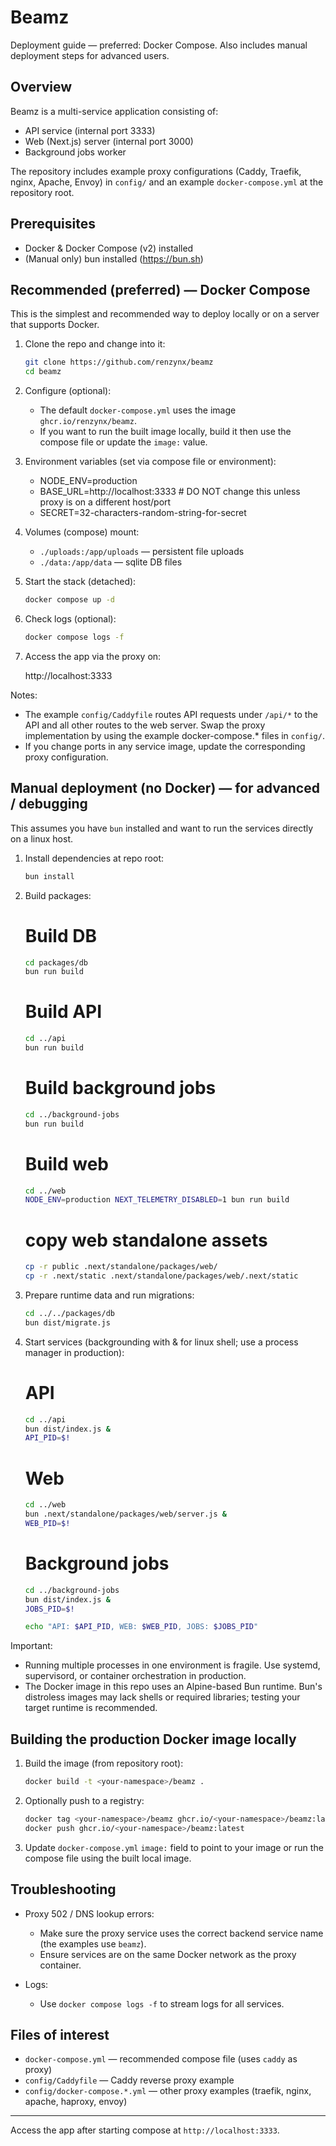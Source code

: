 # Beamz

Deployment guide — preferred: Docker Compose. Also includes manual deployment steps for advanced users.

## Overview

Beamz is a multi-service application consisting of:

- API service (internal port 3333)
- Web (Next.js) server (internal port 3000)
- Background jobs worker

The repository includes example proxy configurations (Caddy, Traefik, nginx, Apache, Envoy) in `config/` and an example `docker-compose.yml` at the repository root.

## Prerequisites

- Docker & Docker Compose (v2) installed
- (Manual only) bun installed (https://bun.sh)

## Recommended (preferred) — Docker Compose

This is the simplest and recommended way to deploy locally or on a server that supports Docker.

1. Clone the repo and change into it:

   ```sh
   git clone https://github.com/renzynx/beamz
   cd beamz
   ```

2. Configure (optional):
   - The default `docker-compose.yml` uses the image `ghcr.io/renzynx/beamz`.
   - If you want to run the built image locally, build it then use the compose file or update the `image:` value.

3. Environment variables (set via compose file or environment):
   - NODE_ENV=production
   - BASE_URL=http://localhost:3333 # DO NOT change this unless proxy is on a different host/port
   - SECRET=32-characters-random-string-for-secret

4. Volumes (compose) mount:
   - `./uploads:/app/uploads` — persistent file uploads
   - `./data:/app/data` — sqlite DB files

5. Start the stack (detached):

   ```sh
   docker compose up -d
   ```

6. Check logs (optional):

   ```sh
   docker compose logs -f
   ```

7. Access the app via the proxy on:

   http://localhost:3333

Notes:

- The example `config/Caddyfile` routes API requests under `/api/*` to the API and all other routes to the web server. Swap the proxy implementation by using the example docker-compose.\* files in `config/`.
- If you change ports in any service image, update the corresponding proxy configuration.

## Manual deployment (no Docker) — for advanced / debugging

This assumes you have `bun` installed and want to run the services directly on a linux host.

1. Install dependencies at repo root:

   ```sh
   bun install
   ```

2. Build packages:

   # Build DB

   ```sh
   cd packages/db
   bun run build
   ```

   # Build API

   ```sh
   cd ../api
   bun run build
   ```

   # Build background jobs

   ```sh
   cd ../background-jobs
   bun run build
   ```

   # Build web

   ```sh
   cd ../web
   NODE_ENV=production NEXT_TELEMETRY_DISABLED=1 bun run build
   ```

   # copy web standalone assets

   ```sh
   cp -r public .next/standalone/packages/web/
   cp -r .next/static .next/standalone/packages/web/.next/static
   ```

3. Prepare runtime data and run migrations:

   ```sh
   cd ../../packages/db
   bun dist/migrate.js
   ```

4. Start services (backgrounding with & for linux shell; use a process manager in production):

   # API

   ```sh
   cd ../api
   bun dist/index.js &
   API_PID=$!
   ```

   # Web

   ```sh
   cd ../web
   bun .next/standalone/packages/web/server.js &
   WEB_PID=$!
   ```

   # Background jobs

   ```sh
   cd ../background-jobs
   bun dist/index.js &
   JOBS_PID=$!
   ```

   ```sh
   echo "API: $API_PID, WEB: $WEB_PID, JOBS: $JOBS_PID"
   ```

Important:

- Running multiple processes in one environment is fragile. Use systemd, supervisord, or container orchestration in production.
- The Docker image in this repo uses an Alpine-based Bun runtime. Bun's distroless images may lack shells or required libraries; testing your target runtime is recommended.

## Building the production Docker image locally

1. Build the image (from repository root):

   ```sh
   docker build -t <your-namespace>/beamz .
   ```

2. Optionally push to a registry:

   ```sh
   docker tag <your-namespace>/beamz ghcr.io/<your-namespace>/beamz:latest
   docker push ghcr.io/<your-namespace>/beamz:latest
   ```

3. Update `docker-compose.yml` `image:` field to point to your image or run the compose file using the built local image.

## Troubleshooting

- Proxy 502 / DNS lookup errors:
  - Make sure the proxy service uses the correct backend service name (the examples use `beamz`).
  - Ensure services are on the same Docker network as the proxy container.

- Logs:
  - Use `docker compose logs -f` to stream logs for all services.

## Files of interest

- `docker-compose.yml` — recommended compose file (uses `caddy` as proxy)
- `config/Caddyfile` — Caddy reverse proxy example
- `config/docker-compose.*.yml` — other proxy examples (traefik, nginx, apache, haproxy, envoy)

---

Access the app after starting compose at `http://localhost:3333`.
